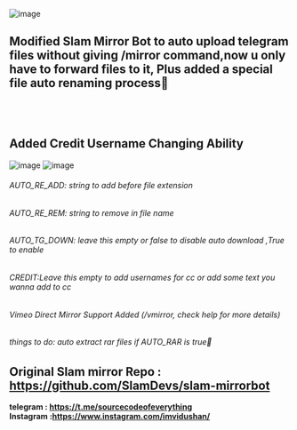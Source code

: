 ![image](https://user-images.githubusercontent.com/75202685/132438305-5d67e1f7-c0cf-4e91-8e03-55ae68c6cd39.png)

## Modified Slam Mirror Bot to auto upload telegram files without giving /mirror command,now u only have to forward files to it, Plus added a special file auto renaming process🙊
## <br>
## Added Credit Username Changing Ability
![image](https://user-images.githubusercontent.com/75202685/132438260-721f7b63-a3c8-4c97-9eb5-fb13ce736e67.png)
![image](https://user-images.githubusercontent.com/75202685/133397759-30ffba7e-afb0-44b7-82ee-d579aa1d1b33.png)


###### AUTO_RE_ADD: string to add before file extension <br>
###### AUTO_RE_REM: string to remove in file name <br>
###### AUTO_TG_DOWN: leave this empty or false to disable auto download ,True to enable  <br>
###### CREDIT:Leave this empty to add usernames for cc or add some text you wanna add to cc
###### Vimeo Direct Mirror Support Added (/vmirror, check help for more details)


###### things to do: auto extract rar files if AUTO_RAR is true🙂 <br>

## Original Slam mirror Repo : https://github.com/SlamDevs/slam-mirrorbot <br>

**telegram : https://t.me/sourcecodeofeverything <br>**
**Instagram :https://www.instagram.com/imvidushan/**

